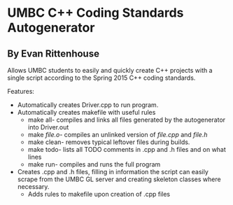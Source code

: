# UMBC C++ Coding Standards Autogenerator
## By Evan Rittenhouse
Allows UMBC students to easily and quickly create C++ projects with a single script according to the Spring 2015 C++ coding standards.

Features:
* Automatically creates Driver.cpp to run program.
* Automatically creates makefile with useful rules
  * make all- compiles and links all files generated by the autogenerator into Driver.out
  * make *file.o*- compiles an unlinked version of *file.cpp* and *file.h*
  * make clean- removes typical leftover files during builds.
  * make todo- lists all TODO comments in .cpp and .h files and on what lines
  * make run- compiles and runs the full program
* Creates .cpp and .h files, filling in information the script can easily scrape from the UMBC GL server and creating skeleton classes where necessary.
  * Adds rules to makefile upon creation of .cpp files
